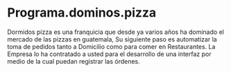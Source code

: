# Programa.dominos.pizza
 Dormidos pizza es una franquicia que desde ya varios años ha dominado el mercado de las pizzas en guatemala, Su siguiente paso es automatizar la toma de pedidos tanto a Domicilio como para comer en Restaurantes. La Empresa lo ha contratado a usted para el desarrollo de una interfaz por medio de la cual puedan registrar las órdenes.
